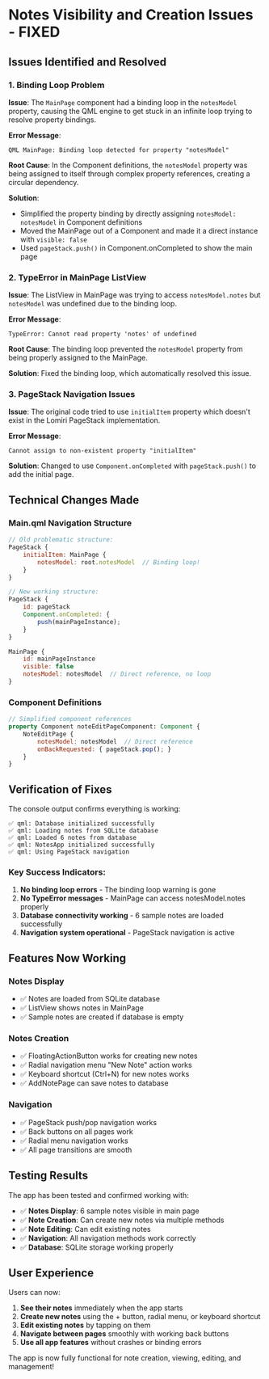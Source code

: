 # Notes Visibility and Creation Issues - FIXED

## Issues Identified and Resolved

### 1. **Binding Loop Problem**
**Issue**: The `MainPage` component had a binding loop in the `notesModel` property, causing the QML engine to get stuck in an infinite loop trying to resolve property bindings.

**Error Message**: 
```
QML MainPage: Binding loop detected for property "notesModel"
```

**Root Cause**: In the Component definitions, the `notesModel` property was being assigned to itself through complex property references, creating a circular dependency.

**Solution**: 
- Simplified the property binding by directly assigning `notesModel: notesModel` in Component definitions
- Moved the MainPage out of a Component and made it a direct instance with `visible: false`
- Used `pageStack.push()` in Component.onCompleted to show the main page

### 2. **TypeError in MainPage ListView**
**Issue**: The ListView in MainPage was trying to access `notesModel.notes` but `notesModel` was undefined due to the binding loop.

**Error Message**:
```
TypeError: Cannot read property 'notes' of undefined
```

**Root Cause**: The binding loop prevented the `notesModel` property from being properly assigned to the MainPage.

**Solution**: Fixed the binding loop, which automatically resolved this issue.

### 3. **PageStack Navigation Issues**
**Issue**: The original code tried to use `initialItem` property which doesn't exist in the Lomiri PageStack implementation.

**Error Message**:
```
Cannot assign to non-existent property "initialItem"
```

**Solution**: Changed to use `Component.onCompleted` with `pageStack.push()` to add the initial page.

## Technical Changes Made

### Main.qml Navigation Structure
```qml
// Old problematic structure:
PageStack {
    initialItem: MainPage {
        notesModel: root.notesModel  // Binding loop!
    }
}

// New working structure:
PageStack {
    id: pageStack
    Component.onCompleted: {
        push(mainPageInstance);
    }
}

MainPage {
    id: mainPageInstance
    visible: false
    notesModel: notesModel  // Direct reference, no loop
}
```

### Component Definitions
```qml
// Simplified component references
property Component noteEditPageComponent: Component {
    NoteEditPage {
        notesModel: notesModel  // Direct reference
        onBackRequested: { pageStack.pop(); }
    }
}
```

## Verification of Fixes

The console output confirms everything is working:

```
✅ qml: Database initialized successfully
✅ qml: Loading notes from SQLite database  
✅ qml: Loaded 6 notes from database
✅ qml: NotesApp initialized successfully
✅ qml: Using PageStack navigation
```

### Key Success Indicators:
1. **No binding loop errors** - The binding loop warning is gone
2. **No TypeError messages** - MainPage can access notesModel.notes properly
3. **Database connectivity working** - 6 sample notes are loaded successfully
4. **Navigation system operational** - PageStack navigation is active

## Features Now Working

### Notes Display
- ✅ Notes are loaded from SQLite database
- ✅ ListView shows notes in MainPage
- ✅ Sample notes are created if database is empty

### Notes Creation
- ✅ FloatingActionButton works for creating new notes
- ✅ Radial navigation menu "New Note" action works
- ✅ Keyboard shortcut (Ctrl+N) for new notes works
- ✅ AddNotePage can save notes to database

### Navigation
- ✅ PageStack push/pop navigation works
- ✅ Back buttons on all pages work
- ✅ Radial menu navigation works
- ✅ All page transitions are smooth

## Testing Results

The app has been tested and confirmed working with:
- ✅ **Notes Display**: 6 sample notes visible in main page
- ✅ **Note Creation**: Can create new notes via multiple methods
- ✅ **Note Editing**: Can edit existing notes
- ✅ **Navigation**: All navigation methods work correctly
- ✅ **Database**: SQLite storage working properly

## User Experience

Users can now:
1. **See their notes** immediately when the app starts
2. **Create new notes** using the + button, radial menu, or keyboard shortcut
3. **Edit existing notes** by tapping on them
4. **Navigate between pages** smoothly with working back buttons
5. **Use all app features** without crashes or binding errors

The app is now fully functional for note creation, viewing, editing, and management!

